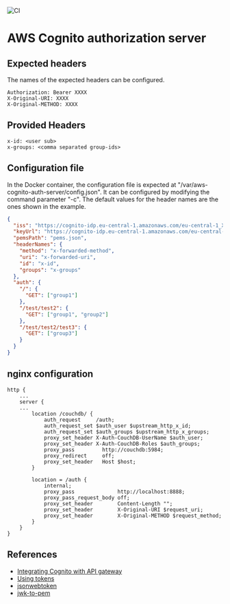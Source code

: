 ![CI](https://github.com/hannes-hochreiner/aws-cognito-auth-server/workflows/CI/badge.svg)
# AWS Cognito authorization server

## Expected headers
The names of the expected headers can be configured.
```
Authorization: Bearer XXXX
X-Original-URI: XXXX
X-Original-METHOD: XXXX
```

## Provided Headers
```
x-id: <user sub>
x-groups: <comma separated group-ids>
```

## Configuration file
In the Docker container, the configuration file is expected at "/var/aws-cognito-auth-server/config.json".
It can be configured by modifying the command parameter "-c".
The default values for the header names are the ones shown in the example.
```JSON
{
  "iss": "https://cognito-idp.eu-central-1.amazonaws.com/eu-central-1_XXXXXX",
  "keyUrl": "https://cognito-idp.eu-central-1.amazonaws.com/eu-central-1_XXXXXX/.well-known/jwks.json",
  "pemsPath": "pems.json",
  "headerNames": {
    "method": "x-forwarded-method",
    "uri": "x-forwarded-uri",
    "id": "x-id",
    "groups": "x-groups"
  },
  "auth": {
    "/": {
      "GET": ["group1"]
    },
    "/test/test2": {
      "GET": ["group1", "group2"]
    },
    "/test/test2/test3": {
      "GET": ["group3"]
    }
  }
}
```

## nginx configuration
```
http {
    ...
    server {
    ...
        location /couchdb/ {
            auth_request     /auth;
            auth_request_set $auth_user $upstream_http_x_id;
            auth_request_set $auth_groups $upstream_http_x_groups;
            proxy_set_header X-Auth-CouchDB-UserName $auth_user;
            proxy_set_header X-Auth-CouchDB-Roles $auth_groups;
            proxy_pass         http://couchdb:5984;
            proxy_redirect     off;
            proxy_set_header   Host $host;
        }

        location = /auth {
            internal;
            proxy_pass              http://localhost:8888;
            proxy_pass_request_body off;
            proxy_set_header        Content-Length "";
            proxy_set_header        X-Original-URI $request_uri;
            proxy_set_header        X-Original-METHOD $request_method;
        }
    }
}
```

## References
  * [Integrating Cognito with API gateway](https://aws.amazon.com/blogs/mobile/integrating-amazon-cognito-user-pools-with-api-gateway/)
  * [Using tokens](https://docs.aws.amazon.com/cognito/latest/developerguide/amazon-cognito-user-pools-using-tokens-with-identity-providers.html)
  * [jsonwebtoken](https://www.npmjs.com/package/jsonwebtoken)
  * [jwk-to-pem](https://www.npmjs.com/package/jwk-to-pem)

